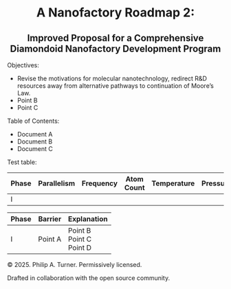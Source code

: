 <div align="center">

# A Nanofactory Roadmap 2:

## Improved Proposal for a Comprehensive Diamondoid Nanofactory Development Program

</div>

Objectives:
- Revise the motivations for molecular nanotechnology, redirect R&D resources away from alternative pathways to continuation of Moore’s Law.
- Point B
- Point C

Table of Contents:
- Document A
- Document B
- Document C

Test table:

| Phase | Parallelism | Frequency | Atom Count | Temperature | Pressure |
| ----- | ----------- | --------- | ---------- | ----------- | -------- |
| I     |             |           |            |             |          |

| Phase | Barrier | Explanation |
| ----- | ------- | ----------- |
| I     | Point A | Point B<br>Point C<br>Point D |

© 2025. Philip A. Turner. Permissively licensed.

Drafted in collaboration with the open source community.